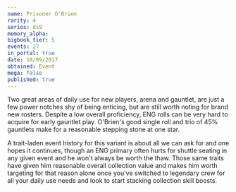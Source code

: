 ```yaml
---
name: Prisoner O'Brien
rarity: 4
series: ds9
memory_alpha:
bigbook_tier: 5
events: 27
in_portal: true
date: 18/09/2017
obtained: Event
mega: false
published: true
---
```


Two great areas of daily use for new players, arena and gauntlet, are just a few power notches shy of being enticing, but are still worth noting for brand new rosters. Despite a low overall proficiency, ENG rolls can be very hard to acquire for early gauntlet play. O'Brien's good single roll and trio of 45% gauntlets make for a reasonable stepping stone at one star.

A trait-laden event history for this variant is about all we can ask for and one hopes it continues, though an ENG primary often hurts for shuttle seating in any given event and he won't always be worth the thaw. Those same traits have given him reasonable overall collection value and makes him worth targeting for that reason alone once you've switched to legendary crew for all your daily use needs and look to start stacking collection skill boosts.

